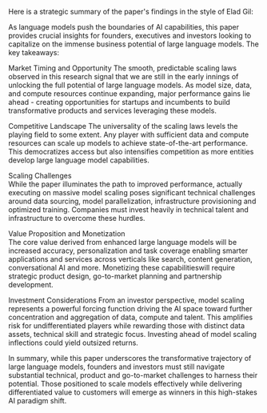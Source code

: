 Here is a strategic summary of the paper's findings in the style of Elad Gil:

As language models push the boundaries of AI capabilities, this paper provides crucial insights for founders, executives and investors looking to capitalize on the immense business potential of large language models. The key takeaways:

Market Timing and Opportunity
The smooth, predictable scaling laws observed in this research signal that we are still in the early innings of unlocking the full potential of large language models. As model size, data, and compute resources continue expanding, major performance gains lie ahead - creating opportunities for startups and incumbents to build transformative products and services leveraging these models.

Competitive Landscape
The universality of the scaling laws levels the playing field to some extent. Any player with sufficient data and compute resources can scale up models to achieve state-of-the-art performance. This democratizes access but also intensifies competition as more entities develop large language model capabilities.

Scaling Challenges  
While the paper illuminates the path to improved performance, actually executing on massive model scaling poses significant technical challenges around data sourcing, model parallelization, infrastructure provisioning and optimized training. Companies must invest heavily in technical talent and infrastructure to overcome these hurdles.

Value Proposition and Monetization  
The core value derived from enhanced large language models will be increased accuracy, personalization and task coverage enabling smarter applications and services across verticals like search, content generation, conversational AI and more. Monetizing these capabilitieswill require strategic product design, go-to-market planning and partnership development.

Investment Considerations
From an investor perspective, model scaling represents a powerful forcing function driving the AI space toward further concentration and aggregation of data, compute and talent. This amplifies risk for undifferentiated players while rewarding those with distinct data assets, technical skill and strategic focus. Investing ahead of model scaling inflections could yield outsized returns.

In summary, while this paper underscores the transformative trajectory of large language models, founders and investors must still navigate substantial technical, product and go-to-market challenges to harness their potential. Those positioned to scale models effectively while delivering differentiated value to customers will emerge as winners in this high-stakes AI paradigm shift.